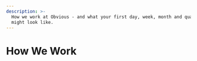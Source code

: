 ```yaml
---
description: >-
  How we work at Obvious - and what your first day, week, month and quarter
  might look like.
---
```


# How We Work

